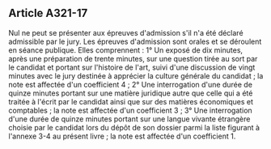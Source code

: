 Article A321-17
----
Nul ne peut se présenter aux épreuves d'admission s'il n'a été déclaré
admissible par le jury. Les épreuves d'admission sont orales et se déroulent en
séance publique. Elles comprennent : 1° Un exposé de dix minutes, après une
préparation de trente minutes, sur une question tirée au sort par le candidat et
portant sur l'histoire de l'art, suivi d'une discussion de vingt minutes avec le
jury destinée à apprécier la culture générale du candidat ; la note est affectée
d'un coefficient 4 ; 2° Une interrogation d'une durée de quinze minutes portant
sur une matière juridique autre que celle qui a été traitée à l'écrit par le
candidat ainsi que sur des matières économiques et comptables ; la note est
affectée d'un coefficient 3 ; 3° Une interrogation d'une durée de quinze minutes
portant sur une langue vivante étrangère choisie par le candidat lors du dépôt
de son dossier parmi la liste figurant à l'annexe 3-4 au présent livre ; la note
est affectée d'un coefficient 1.
